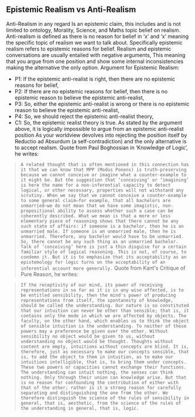 ## Epistemic Realism vs Anti-Realism
Anti-Realism in any regard Is an epistemic claim, this includes and is not limited to ontology, Morality, Science, and Maths topic belief on realism. Anti-realism is defined as there is no reason for belief in ‘x’ and ‘x’ meaning the specific topic of realism we want to talk about. Specifically epistemic realism refers to epistemic reasons for belief. Realism and epistemic conversations are usually entailed with negative arguments, This meaning that you argue from one position and show some internal inconsistencies making the alternative the only option.
Argument for Epistemic Realism:
- P1: If the epistemic anti-realist is right, then there are no epistemic reasons for belief,
- P2: If there are no epistemic reasons for belief, then there is no epistemic reason to believe the epistemic anti-realist,
- P3: So, either the epistemic anti-realist is wrong or there is no epistemic reason to believe the epistemic anti-realist,
- P4: So, we should reject the epistemic anti-realist theory,
- C1: So, the epistemic realist theory is true.
As stated by the argument above, it is logically impossible to argue from an epistemic anti-realist position As your worldview devolves into rejecting the position itself by Reductio ad Absurdum (a self-contradiction) and the only alternative is to accept realism.
Quote from Paul Boghossian in ‘Knowledge of Logic’, he writes:

> `A related thought that is often mentioned in this connection has it that we can know that MPP (Modus Ponens) is truth‐preserving because we cannot conceive or imagine what a counter‐example to it might be. But the suggestion that ‘conceiving’ or ‘imagining’ is here the name for a non‐inferential capacity to detect logical, or other necessary, properties will not withstand any scrutiny. When we say that we cannot conceive a counter‐example to some general claim—for example, that all bachelors are unmarried—we do not mean that we have some imagistic, non‐propositional ability to assess whether such a case can be coherently described. What we mean is that a more or less elementary piece of reasoning shows that there cannot be any such state of affairs: if someone is a bachelor, then he is an unmarried male. If someone is an unmarried male, then he is unmarried. Therefore, any bachelor would have to be unmarried. So, there cannot be any such thing as an unmarried bachelor. Talk of ‘conceiving’ here is just a thin disguise for a certain familiar style of logical reasoning. This is not, of course, to condemn it. But it is to emphasize that its acceptability as an epistemology for logic turns on the acceptability of an inferential account more generally.`
Quote from Kant's Critique of Pure Reason, he writes:

> `If the receptivity of our mind, its power of receiving representations in so far as it is in any wise affected, is to be entitled sensibility, then the mind's power of producing representations from itself, the spontaneity of knowledge, should be called the understanding. Our nature is so constituted that our intuition can never be other than sensible; that is, it contains only the mode in which we are affected by objects. The faculty, on the other hand, which enables us to think the object of sensible intuition is the understanding. To neither of these powers may a preference be given over the other. Without sensibility no object would be given to us, without understanding no object would be thought. Thoughts without content are empty, intuitions without concepts are blind. It is, therefore, just as necessary to make our concepts sensible, that is, to add the object to them in intuition, as to make our intuitions intelligible, that is, to bring them under concepts. These two powers or capacities cannot exchange their functions. The understanding can intuit nothing, the senses can think nothing. Only through their union can knowledge arise. But that is no reason for confounding the contribution of either with that of the other; rather is it a strong reason for carefully separating and distinguishing the one from the other. We therefore distinguish the science of the rules of sensibility in general, that is, aesthetic, from the science of the rules of the understanding in general, that is, logic.`

